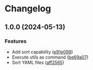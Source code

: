 # Changelog

## 1.0.0 (2024-05-13)


### Features

* Add sort capability ([e91e099](https://github.com/j-mastr/patch-utils/commit/e91e099a4e0e8ad3a66755724ae551ea456b888e))
* Execute utils as command ([be69a07](https://github.com/j-mastr/patch-utils/commit/be69a07b4d350eb96cba9a2395221336938c63d0))
* Sort YAML files ([aff2565](https://github.com/j-mastr/patch-utils/commit/aff256582ddafb686555cb15a0c4df02f07c01ef))
